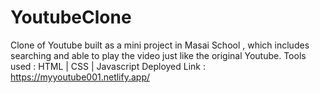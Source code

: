 # YoutubeClone
Clone of Youtube built as a mini project in Masai School , which includes searching and able to play the video just like the original Youtube. 
Tools used : 
HTML | CSS | Javascript
Deployed Link : https://myyoutube001.netlify.app/
